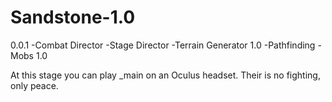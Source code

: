 # Sandstone-1.0


0.0.1
-Combat Director
-Stage Director
-Terrain Generator 1.0
-Pathfinding
-Mobs 1.0

At this stage you can play _main on an Oculus headset. Their is no fighting, only peace.
